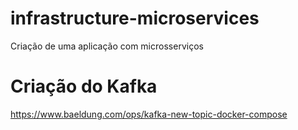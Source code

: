 # infrastructure-microservices
Criação de uma aplicação com microsserviços

# Criação do Kafka
https://www.baeldung.com/ops/kafka-new-topic-docker-compose